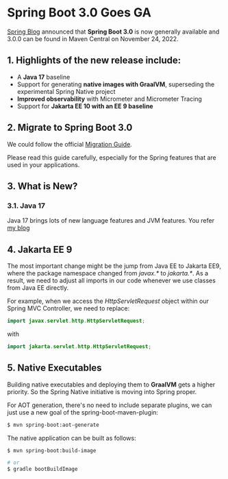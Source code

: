 # Spring Boot 3.0 Goes GA <!-- omit in toc -->

[Spring Blog](https://spring.io/blog/2022/11/24/spring-boot-3-0-goes-ga) announced that **Spring Boot 3.0** is now generally available and 3.0.0 can be found in Maven Central on November 24, 2022.

## 1. Highlights of the new release include:

- A **Java 17** baseline
- Support for generating **native images with GraalVM**, superseding the experimental Spring Native project
- **Improved observability** with Micrometer and Micrometer Tracing
- Support for **Jakarta EE 10 with an EE 9 baseline**

## 2. Migrate to Spring Boot 3.0

We could follow the official [Migration Guide](https://github.com/spring-projects/spring-boot/wiki/Spring-Boot-3.0-Migration-Guide).

Please read this guide carefully, especially for the Spring features that are used in your applications.

## 3. What is New?

### 3.1. Java 17

Java 17 brings lots of new language features and JVM features. You refer [my blog](./2022-11-15-java-17-vs-java-8.md)

## 4. Jakarta EE 9

The most important change might be the jump from Java EE to Jakarta EE9, where the package namespace changed from _javax.\*_ to _jakarta.\*_. As a result, we need to adjust all imports in our code whenever we use classes from Java EE directly.

For example, when we access the _HttpServletRequest_ object within our Spring MVC Controller, we need to replace:

```java
import javax.servlet.http.HttpServletRequest;
```

with

```java
import jakarta.servlet.http.HttpServletRequest;
```

## 5. Native Executables

Building native executables and deploying them to **GraalVM** gets a higher priority. So the Spring Native initiative is moving into Spring proper.

For AOT generation, there's no need to include separate plugins, we can just use a new goal of the spring-boot-maven-plugin:

```sh
$ mvn spring-boot:aot-generate
```

The native application can be built as follows:

```sh
$ mvn spring-boot:build-image

# or
$ gradle bootBuildImage
```
